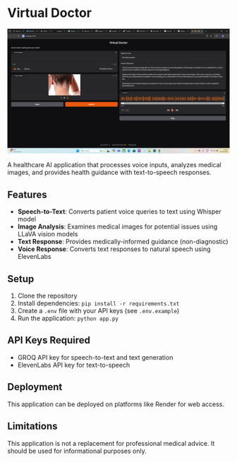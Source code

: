 # Virtual Doctor

![Virtual Doctor Interface](image.png)

A healthcare AI application that processes voice inputs, analyzes medical images, and provides health guidance with text-to-speech responses.

## Features

- **Speech-to-Text**: Converts patient voice queries to text using Whisper model
- **Image Analysis**: Examines medical images for potential issues using LLaVA vision models
- **Text Response**: Provides medically-informed guidance (non-diagnostic)
- **Voice Response**: Converts text responses to natural speech using ElevenLabs

## Setup

1. Clone the repository
2. Install dependencies: `pip install -r requirements.txt`
3. Create a `.env` file with your API keys (see `.env.example`)
4. Run the application: `python app.py`

## API Keys Required

- GROQ API key for speech-to-text and text generation
- ElevenLabs API key for text-to-speech

## Deployment

This application can be deployed on platforms like Render for web access.

## Limitations

This application is not a replacement for professional medical advice. It should be used for informational purposes only. 